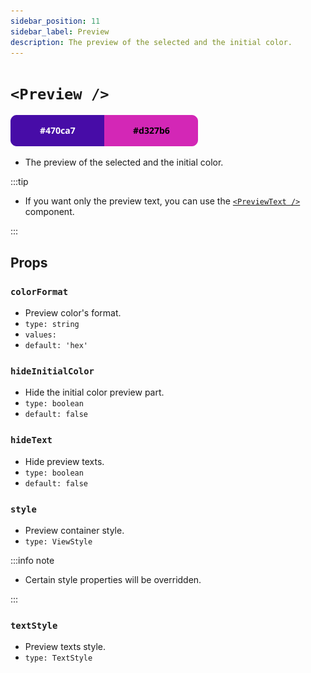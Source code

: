 ```yaml
---
sidebar_position: 11
sidebar_label: Preview
description: The preview of the selected and the initial color.
---
```


# `<Preview />`

![preview](../../../images/preview.png)

- The preview of the selected and the initial color.

:::tip

- If you want only the preview text, you can use the [`<PreviewText />`](./PreviewText) component.

:::

## Props

### `colorFormat`

- Preview color's format.
- `type: string`
- `values:`<formats/>
- `default: 'hex'`

### `hideInitialColor`

- Hide the initial color preview part.
- `type: boolean`
- `default: false`

### `hideText`

- Hide preview texts.
- `type: boolean`
- `default: false`

### `style`

- Preview container style.
- `type: ViewStyle`

:::info note

- Certain style properties will be overridden.

:::

### `textStyle`

- Preview texts style.
- `type: TextStyle`
